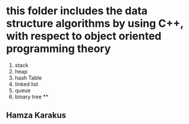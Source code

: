 # this folder includes the data structure algorithms by using C++, with respect to object oriented programming theory
1. stack
2. heap
3. hash Table 
4. linked list
5. queue
6. binary tree
**
## Hamza Karakus
